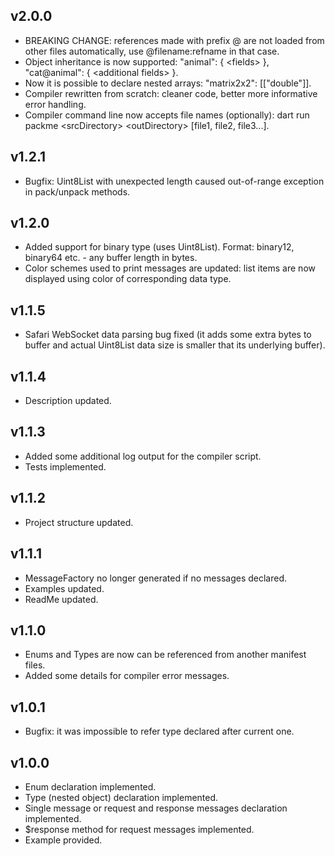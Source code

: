 ## v2.0.0
* BREAKING CHANGE: references made with prefix \@ are not loaded from other files automatically, use \@filename:refname in that case.
* Object inheritance is now supported: "animal": { \<fields> }, "cat@animal": { \<additional fields> }.
* Now it is possible to declare nested arrays: "matrix2x2": [["double"]].
* Compiler rewritten from scratch: cleaner code, better more informative error handling.
* Compiler command line now accepts file names (optionally): dart run packme \<srcDirectory> \<outDirectory> [file1, file2, file3...].

## v1.2.1
* Bugfix: Uint8List with unexpected length caused out-of-range exception in pack/unpack methods.

## v1.2.0
* Added support for binary type (uses Uint8List). Format: binary12, binary64 etc. - any buffer length in bytes.
* Color schemes used to print messages are updated: list items are now displayed using color of corresponding data type.

## v1.1.5
* Safari WebSocket data parsing bug fixed (it adds some extra bytes to buffer and actual Uint8List data size is smaller that its underlying buffer).

## v1.1.4
* Description updated.

## v1.1.3
* Added some additional log output for the compiler script.
* Tests implemented.

## v1.1.2
* Project structure updated.

## v1.1.1
* MessageFactory no longer generated if no messages declared.
* Examples updated.
* ReadMe updated.

## v1.1.0
* Enums and Types are now can be referenced from another manifest files.
* Added some details for compiler error messages.

## v1.0.1
* Bugfix: it was impossible to refer type declared after current one.

## v1.0.0
* Enum declaration implemented.
* Type (nested object) declaration implemented.
* Single message or request and response messages declaration implemented.
* $response method for request messages implemented.
* Example provided.

